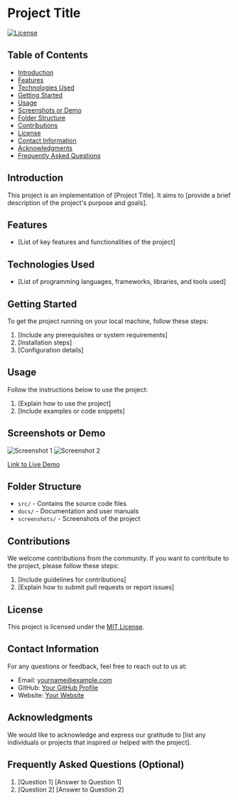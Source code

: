 # Project Title

[![License](https://img.shields.io/badge/License-MIT-blue.svg)](https://opensource.org/licenses/MIT)

## Table of Contents
- [Introduction](#introduction)
- [Features](#features)
- [Technologies Used](#technologies-used)
- [Getting Started](#getting-started)
- [Usage](#usage)
- [Screenshots or Demo](#screenshots-or-demo)
- [Folder Structure](#folder-structure)
- [Contributions](#contributions)
- [License](#license)
- [Contact Information](#contact-information)
- [Acknowledgments](#acknowledgments)
- [Frequently Asked Questions](#frequently-asked-questions-optional)

## Introduction

This project is an implementation of [Project Title]. It aims to [provide a brief description of the project's purpose and goals].

## Features

- [List of key features and functionalities of the project]

## Technologies Used

- [List of programming languages, frameworks, libraries, and tools used]

## Getting Started

To get the project running on your local machine, follow these steps:

1. [Include any prerequisites or system requirements]
2. [Installation steps]
3. [Configuration details]

## Usage

Follow the instructions below to use the project:

1. [Explain how to use the project]
2. [Include examples or code snippets]

## Screenshots or Demo

![Screenshot 1](/screenshots/screenshot1.png)
![Screenshot 2](/screenshots/screenshot2.png)

[Link to Live Demo](https://www.example.com/demo)

## Folder Structure

- `src/` - Contains the source code files
- `docs/` - Documentation and user manuals
- `screenshots/` - Screenshots of the project

## Contributions

We welcome contributions from the community. If you want to contribute to the project, please follow these steps:

1. [Include guidelines for contributions]
2. [Explain how to submit pull requests or report issues]

## License

This project is licensed under the [MIT License](https://opensource.org/licenses/MIT).

## Contact Information

For any questions or feedback, feel free to reach out to us at:
- Email: yourname@example.com
- GitHub: [Your GitHub Profile](https://github.com/yourusername)
- Website: [Your Website](https://www.example.com)

## Acknowledgments

We would like to acknowledge and express our gratitude to [list any individuals or projects that inspired or helped with the project].

## Frequently Asked Questions (Optional)

1. [Question 1]
   [Answer to Question 1]
2. [Question 2]
   [Answer to Question 2]
